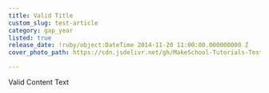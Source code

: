 ```yaml
---
title: Valid Title
custom_slug: test-article
category: gap_year
listed: true
release_date: !ruby/object:DateTime 2014-11-20 11:00:00.000000000 Z
cover_photo_path: https://cdn.jsdelivr.net/gh/MakeSchool-Tutorials-Test/News_Tests@6da080f6510688aa82611a3d733696f70559eaac/bfb8fbbc-46df-4209-a8cc-c3aead7f2459/cover_photo.jpeg

---
```

Valid Content Text